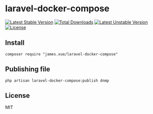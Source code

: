 # laravel-docker-compose

[![Latest Stable Version](https://poser.pugx.org/james.xue/laravel-docker-compose/v/stable.svg)](https://packagist.org/packages/james.xue/laraevl-docker-compose) 
[![Total Downloads](https://poser.pugx.org/james.xue/laravel-docker-compose/downloads.svg)](https://packagist.org/packages/james.xue/laraevl-docker-compose) 
[![Latest Unstable Version](https://poser.pugx.org/james.xue/laravel-docker-compose/v/unstable.svg)](https://packagist.org/packages/james.xue/laraevl-docker-compose) 
[![License](https://poser.pugx.org/james.xue/laravel-docker-compose/license.svg)](https://packagist.org/packages/james.xue/laraevl-docker-compose)

## Install

```shell
composer require "james.xue/laravel-docker-compose"
```

## Publishing file
```angular2html
php artisan laravel-docker-compose:publish dnmp
```

## License

MIT
